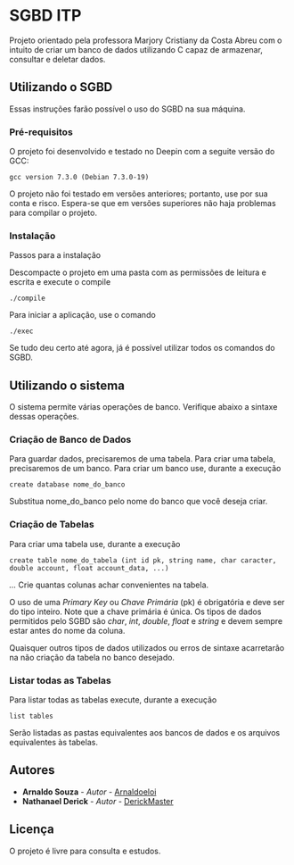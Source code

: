 # SGBD ITP

Projeto orientado pela professora Marjory Cristiany da Costa Abreu com o intuito de criar um banco de dados utilizando C capaz de armazenar, consultar e deletar dados.

## Utilizando o SGBD

Essas instruções farão possível o uso do SGBD na sua máquina.

### Pré-requisitos

O projeto foi desenvolvido e testado no Deepin com a seguite versão do GCC:

```
gcc version 7.3.0 (Debian 7.3.0-19) 
```
O projeto não foi testado em versões anteriores; portanto, use por sua conta e risco. Espera-se que em versões superiores não haja problemas para compilar o projeto.

### Instalação

Passos para a instalação

Descompacte o projeto em uma pasta com as permissões de leitura e escrita e execute o compile

```
./compile
```

Para iniciar a aplicação, use o comando

```
./exec
```

Se tudo deu certo até agora, já é possível utilizar todos os comandos do SGBD.

## Utilizando o sistema

O sistema permite várias operações de banco. Verifique abaixo a sintaxe dessas operações.

### Criação de Banco de Dados

Para guardar dados, precisaremos de uma tabela. Para criar uma tabela, precisaremos de um banco.
Para criar um banco use, durante a execução 

```
create database nome_do_banco 
```
Substitua nome_do_banco pelo nome do banco que você deseja criar.

### Criação de Tabelas

Para criar uma tabela use, durante a execução 

```
create table nome_do_tabela (int id pk, string name, char caracter, double account, float account_data, ...) 
```
*...* Crie quantas colunas achar convenientes na tabela.

O uso de uma *Primary Key* ou *Chave Primária* (pk) é obrigatória e deve ser do tipo inteiro. Note que a chave primária é única.
Os tipos de dados permitidos pelo SGBD são *char*, *int*, *double*, *float* e *string* e devem sempre estar antes do nome da coluna.

Quaisquer outros tipos de dados utilizados ou erros de sintaxe acarretarão na não criação da tabela no banco desejado.


### Listar todas as Tabelas

Para listar todas as tabelas execute, durante a execução 

```
list tables
```

Serão listadas as pastas equivalentes aos bancos de dados e os arquivos equivalentes às tabelas.


## Autores

* **Arnaldo Souza** - *Autor* - [Arnaldoeloi](https://github.com/arnaldoeloi)
* **Nathanael Derick** - *Autor* - [DerickMaster](https://github.com/derickmaster)

## Licença

O projeto é livre para consulta e estudos.

